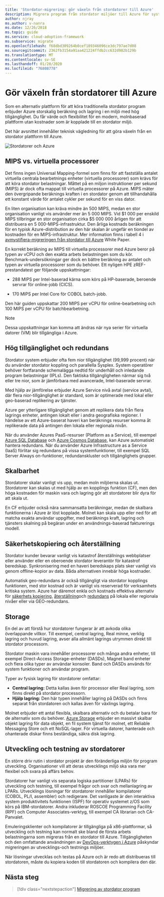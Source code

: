 ```yaml
---
title: 'Stordator-migrering: gör växeln från stordatorer till Azure'
description: Migrera program från stordator miljöer till Azure för system som körs i stordatorer.
author: njray
ms.author: v-nanra
ms.date: 12/26/2018
ms.topic: guide
ms.service: cloud-adoption-framework
ms.subservice: migrate
ms.openlocfilehash: f68dbd309264b0cef189346096ce3dc797ae7d08
ms.sourcegitcommit: 2362fb3154a91aa421224ffdb2cc632d982b129b
ms.translationtype: MT
ms.contentlocale: sv-SE
ms.lasthandoff: 01/28/2020
ms.locfileid: "76808778"
---
```

# <a name="make-the-switch-from-mainframes-to-azure"></a>Gör växeln från stordatorer till Azure

Som en alternativ plattform för att köra traditionella stordator program erbjuder Azure storskalig beräkning och lagring i en miljö med hög tillgänglighet. Du får värde och flexibilitet för en modern, molnbaserad plattform utan kostnader som är kopplade till en stordator miljö.

Det här avsnittet innehåller teknisk vägledning för att göra växeln från en stordator plattform till Azure.

![Stordatorer och Azure](../../_images/mainframe-migration/make-the-switch.png)

## <a name="mips-vs-vcpus"></a>MIPS vs. virtuella processorer

Det finns ingen Universal Mapping-formel som finns för att fastställa antalet virtuella centrala bearbetnings enheter (virtuella processorer) som krävs för att köra stordator belastningar. Måttet på en miljon instruktioner per sekund (MIPS) är dock ofta mappat till virtuella processorer på Azure. MIPS mäter den övergripande beräknings kraften i en stordator genom att tillhandahålla ett konstant värde för antalet cykler per sekund för en viss dator.

En liten organisation kan kräva mindre än 500 MIPS, medan en stor organisation vanligt vis använder mer än 5 000 MIPS. Vid $1 000 per enskild MIPS tillbringar en stor organisation cirka $5 000 000 årligen för att distribuera en 5 000-MIPS-infrastruktur. Den årliga kostnads beräkningen för en typisk Azure-distribution av den här skalan är ungefär en tiondel av kostnaden för en MIPS-infrastruktur. Mer information finns i tabell 4 i [avmystifiera-migreringen från stordator till Azure](https://azure.microsoft.com/resources/demystifying-mainframe-to-azure-migration) White Paper.

En korrekt beräkning av MIPS till virtuella processorer med Azure beror på typen av vCPU och den exakta arbets belastningen som du kör. Benchmark-undersökningar ger dock en bättre beräkning av antalet och typen av virtuella processorer som du behöver. Ett nyligen HPE zREF-prestandatest ger följande uppskattningar:

- 288 MIPS per Intel-baserad kärna som körs på HP-baserade, beroende servrar för online-jobb (CICS).

- 170 MIPS per Intel Core för COBOL batch-jobb.

Den här guiden uppskattar 200 MIPS per vCPU för online-bearbetning och 100 MIPS per vCPU för batchbearbetning.

> [!NOTE]
> Dessa uppskattningar kan komma att ändras när nya serier för virtuella datorer (VM) blir tillgängliga i Azure.

## <a name="high-availability-and-failover"></a>Hög tillgänglighet och redundans

Stordator system erbjuder ofta fem nior tillgänglighet (99,999 procent) när du använder stordator koppling och parallella Sysplex. System operatörer behöver fortfarande schemalägga nedtid för underhåll och inledande program belastningar (IPLs). Den faktiska tillgängligheten närmar sig två eller tre nior, som är jämförbara med avancerade, Intel-baserade servrar.

Med hjälp av jämförelse erbjuder Azure Service nivå avtal (service avtal), där flera nior-tillgänglighet är standard, som är optimerade med lokal eller geo-baserad replikering av tjänster.

Azure ger ytterligare tillgänglighet genom att replikera data från flera lagrings enheter, antingen lokalt eller i andra geografiska regioner. I händelse av ett Azure-baserat haveri kan beräknings resurser komma åt replikerade data på antingen den lokala eller regionala nivån.

När du använder Azures PaaS-resurser (Platform as a Service), till exempel [Azure SQL Database](https://docs.microsoft.com/azure/sql-database/sql-database-technical-overview) och [Azure Cosmos Database](https://docs.microsoft.com/azure/cosmos-db/introduction), kan Azure automatiskt hantera redundans. När du använder Azure Infrastructure as a Service (IaaS) förlitar sig redundans på vissa systemfunktioner, till exempel SQL Server Always on-funktioner, redundanskluster och tillgänglighets grupper.

## <a name="scalability"></a>Skalbarhet

Stordatorer skalar vanligt vis upp, medan moln miljöerna skalas ut. Stordatorer kan skalas ut med hjälp av en kopplings funktion (CF), men den höga kostnaden för maskin vara och lagring gör att stordatorer blir dyra för att skala ut.

En CF erbjuder också nära sammansatta beräkningar, medan de skalbara funktionerna i Azure är löst kopplade. Molnet kan skala upp eller ned för att matcha exakta användar uppgifter, med beräknings kraft, lagring och tjänsters skalning på begäran under en användnings-baserad fakturerings modell.

## <a name="backup-and-recovery"></a>Säkerhetskopiering och återställning

Stordator kunder bevarar vanligt vis katastrof återställnings webbplatser eller använder eller en oberoende stordator leverantör för katastrof beredskap. Synkronisering med en haveri beredskaps plats sker vanligt vis genom offline-kopior av data. Båda alternativen innebär höga kostnader.

Automatisk geo-redundans är också tillgängligt via stordator kopplings funktionen, med stor kostnad och är vanligt vis reserverad för verksamhets kritiska system. Azure har däremot enkla och kostnads effektiva alternativ för [säkerhets kopiering](https://docs.microsoft.com/azure/backup/backup-introduction-to-azure-backup), [återställning](https://docs.microsoft.com/azure/site-recovery/site-recovery-overview)och [redundans](https://docs.microsoft.com/azure/storage/common/storage-redundancy) på lokala eller regionala nivåer eller via GEO-redundans.

## <a name="storage"></a>Storage

En del av att förstå hur stordatorer fungerar är att avkoda olika överlappande villkor. Till exempel, central lagring, Real minne, verklig lagring och huvud lagring, avser alla allmänt lagrings utrymmen direkt till stordator processorn.

Stordator maskin vara innehåller processorer och många andra enheter, till exempel Direct-Access Storage-enheter (DASDs), Magnet band enheter och flera olika typer av användar konsoler. Band och DASDs används för system funktioner och användar program.

Typer av fysisk lagring för stordatorer omfattar:

- **Central lagring:** Detta kallas även för processor eller Real lagring, som finns direkt på stordator processorn.
- **Hjälp lagring:** Den här typen innehåller lagring på DASDs och finns separat från stordatoren och kallas även för växlings lagring.

Molnet erbjuder ett antal flexibla, skalbara alternativ och du betalar bara för de alternativ som du behöver. [Azure Storage](https://docs.microsoft.com/azure/storage/common/storage-introduction) erbjuder en massivt skalbar objekt lagring för data objekt, en fil system tjänst för molnet, ett Reliable Messaging Store och ett NoSQL-lager. För virtuella datorer, hanterade och ohanterade diskar finns beständiga, säkra disk lagring.

## <a name="mainframe-development-and-testing"></a>Utveckling och testning av stordatorer

En större driv rutin i stordator projekt är den föränderliga miljön för program utveckling. Organisationer vill att deras utvecklings miljö ska vara mer flexibel och svara på affärs behov.

Stordatorer har vanligt vis separata logiska partitioner (LPARs) för utveckling och testning, till exempel frågor och svar och mellanlagring av LPARs. Utvecklings lösningar för stordatorer innehåller kompilatorer (COBOL, PL/I, assembler) och redigerare. Det vanligaste är den interaktiva system produktivitets funktionen (ISPF) för operativ systemet z/OS som körs på IBM-stordatorer. Andra inkluderar ROSCOE Programming Facility (RPF) och Computer Associates-verktyg, till exempel CA librarian och CA-Panvalet.

Emuleringsklienter och kompilatorer är tillgängliga på x86-plattformar, så utveckling och testning kan normalt ske bland de första arbets belastningarna som migreras från en stordator till Azure. Tillgängligheten och den omfattande användningen av [DevOps-verktygen i Azure](https://azure.microsoft.com/solutions/devops) påskyndar migreringen av utvecklings-och testnings miljöer.

När lösningar utvecklas och testas på Azure och är redo att distribueras till stordatoren, måste du kopiera koden till stordatoren och kompilera den där.

## <a name="next-steps"></a>Nästa steg

> [!div class="nextstepaction"]
> [Migrering av stordator program](./application-strategies.md)
